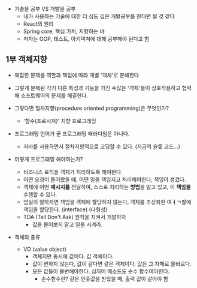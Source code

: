 
- 기술을 공부 VS 개발을 공부
	- 내가 사용하는 기술에 대한 더 심도 깊은 개발공부를 한다면 될 것 같다
	- React의 원리
	- Spring core, 핵심 가치, 지향하는 바
	- 저자는 OOP, 테스트, 아키텍쳐에 대해 공부해야 된다고 함

## 1부 객체지향

- 복잡한 문제를 역할과 책임에 따라 개별 '객체'로 분해한다
- 그렇게 분해된 각기 다른 특성과 기능을 가진 수많은 '객체'들이 상호작용하고 협력해 소프트웨어의 문제를 해결한다.

- 그렇다면 절차지향(procedure oriented programming)은 무엇인가?
	- '함수(프로시저)' 지향 프로그래밍

- 프로그래밍 언어가 곧 프로그래밍 패러다임은 아니다.
	- 자바를 사용하면서 절차지향적으로 코딩할 수 있다. (지금의 슬롯 코드...)

- 어떻게 프로그래밍 해야하는가?
	- 비즈니스 로직을 객체가 처리하도록 해야한다.
	- 어떤 요청이 들어왔을 떄, 어떤 일을 책임지고 처리해야한다, 책임이 생겼다.
	- 객체에 어떤 **메시지를** 전달하여, 스스로 처리하는 **방법**을 알고 있고, 이 **책임을** 수행할 수 있다. 
	- 엄밀히 말하자면 책임을 객체에 할당하지 않는다, 객체를 추상화한 여ㅕㄱ할에 책임을 할당한다. (interface) (다형성)
	- TDA (Tell Don't Ask) 원칙을 지켜서 개발하자
		- 값을 물어보지 말고 일을 시켜라.

- 객체의 종류
	- VO (value object)
		- 객체지만 동시에 값이다. 값 객체이다.
		- 값이 변하지 않는다, 값이 같다면 같은 객체이다. 값은 그 자체로 올바르다.
		- 모든 값들이 불변해야한다. 심지어 메소드도 순수 함수여야한다.
			- 순수함수란? 같은 인풋값을 받았을 때, 출력 값이 같아야 함